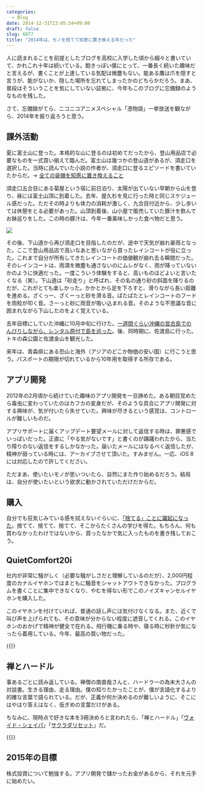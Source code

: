 ```yaml
---
categories:
  - Blog
date: 2014-12-31T23:05:54+09:00
draft: false
slug: 6877
title: "2014年は、モノを捨てて知恵に置き換える年だった"
---
```


人に読まれることを前提としたブログを高校に入学した頃から細々と書いていて、かれこれ十年は続いている。飽きっぽい僕にとって、一番長く続いた趣味だと言えるが、書くことが上達している気配は微塵もない。能ある鷹は爪を隠すと言うが、能がないか、隠した場所を忘れてしまったかのどちらかだろう。まあ、普段はそういうことを気にしていない証拠に、今年もこのブログに忘備録のようなものを残した。

さて、忘備録がてら、ニコニコアニメスペシャル「憑物語」一挙放送を観ながら、2014年を振り返ろうと思う。

## 課外活動

夏に富士山に登った。本格的な山に登るのは初めてだったから、登山用品店で必要なものを一式買い揃えて臨んだ。富士山は幾つかの登山道があるが、須走口を選択した。当時に読んでいた小説の作者が、須走口に登るエピソードを書いていたからだ。→ [全ての装備を知恵に置き換えること](http://www.amazon.co.jp/exec/obidos/ASIN/4087465004/rakuishi-22/ref=nosim/)

須走口五合目にある菊屋という宿に前日泊り、太陽が出ていない早朝から山を登り、昼には富士山頂に到着した。去年、屋久杉を見に行った時と同じスケジュール感だった。ただその時よりも体力の消耗が激しく、九合目付近から、少し歩いては休憩をとる必要があった。山頂到着後、山小屋で販売していた豚汁を飲んでお鉢巡りをした。この時の豚汁は、今年一番美味しかった食べ物だと思う。

![](/images/2014/12/6877_1.jpg)

その後、下山道から再び須走口を目指したのだが、途中で天気が崩れ豪雨となった。ここで登山用品店で高いなあと思いながら買ったレインコートが役に立った。これまで自分が所有してきたレインコートの価値観が崩れ去る瞬間だった。そのレインコートは、雨滴を微塵も通さないのにムレがなく、雨が降っていないかのように快適だった。一度こういう体験をすると、高いものほどよいと言いたくなる（笑）。下山道は「砂走り」と呼ばれ、その名の通り砂の斜面を降りるのだが、これがとても楽しかった。かかとから足を下ろすと、滑りながら長い距離を進める。ざくっー、ざくーっと砂を滑る音。ぱたぱたとレインコートのフードを雨粒が叩く音。さーっと砂に雨音が吸い込まれる音。そのような不思議な音に囲まれながら下山したのをよく覚えている。

去年目標にしていた沖縄に10月中旬に行けた。[一週間ぐらい沖縄の宮古島でのんびりしながら、レンタル原付で島を巡った](http://rakuishi.com/archives/6842)。後、同時期に、佐渡島に行った。トキの森公園と佐渡金山を観光した。

来年は、青森県にある恐山と海外（アジアのどこか物価の安い国）に行こうと思う。パスポートの期限が切れているから10年用を取得する所存である。

## アプリ開発

2012年の2月頃から続けていた趣味のアプリ開発を一旦諦めた。ある朝目覚めたら毒虫に変わっていたのはカフカの変身だが、そのような具合にアプリ開発に対する興味が、気が付いたら失せていた。興味が尽きるという感覚は、コントロールが難しいものだ。

アプリサポートに届くアップデート要望メールに対して返信する時は、罪悪感でいっぱいだった。正直に「やる気がないです」と書くのが躊躇われたから、当たり障りのない返信をするしかなかった。届いたメールにはなるべく返信したが、精神が弱っている時には、アーカイブさせて頂いた。すみません。一応、iOS 8 には対応したので許してください。

ただまあ、使いたいモノが思いついたら、自然にまた作り始めるだろう。結局は、自分が使いたいという欲求に動かされていただけだからだ。

## 購入

自分でも狂気じみている感を拭えないぐらいに、[「捨てる」ことに躍起になった](http://rakuishi.com/archives/6581)。捨てて、捨てて、捨てて、そこからたくさんの学びを得た。もちろん、何も買わなかったわけではないから、買ったなかで気に入ったものを書き残しておこう。

## QuietComfort20i

社内が非常に騒がしく（必要な騒がしさだと理解しているのだが）、2,000円程度のカナルイヤホンではまともに騒音をシャットアウトできなかった。プログラムを書くことに集中できなくなり、やむを得ない形でこのノイズキャンセルイヤホンを購入した。

このイヤホンを付けていれば、普通の話し声には気付けなくなる。また、近くで叫び声を上げられても、その意味が分からない程度に遮音してくれる。このイヤホンのおかげで精神が健全で在れる。飛行機に乗る時や、寝る時に秒針が気になったら着用している。今年、最高の買い物だった。

{{<amazon id="B00DUBHBZI" title="【国内正規流通品】BOSE QuietComfort20i ノイズキャンセリング・ヘッドホン（インイヤータイプ）" src="https://images-na.ssl-images-amazon.com/images/I/41ilke1iqbL._SL160_.jpg">}}

## 禅とハードル

事あるごとに読み返している。禅僧の南直哉さんと、ハードラーの為末大さんの対談書。生きる理由、走る理由。僕の知りたかったことが、僕が言語化するより的確な言葉で語られている。だが、正義が何か決めるのが難しいように、そこにはやはり答えはなく、仮ぎめの言葉だけがある。

ちなみに、現時点で好きな本を3冊決めろと言われたら、「禅とハードル」「[ヴォイド・シェイパ](http://www.amazon.co.jp/exec/obidos/ASIN/4122057779/rakuishi-22/ref=nosim/)」「[サクラダリセット](http://www.amazon.co.jp/exec/obidos/ASIN/4044743010/rakuishi-22/ref=nosim/)」だ。

{{<amazon id="4905425360" title="禅とハードル" src="https://images-na.ssl-images-amazon.com/images/I/51FWIvgw1HL._SL160_.jpg">}}

## 2015年の目標

株式投資について勉強する。アプリ開発で儲かったお金があるから、それを元手に始めたい。
